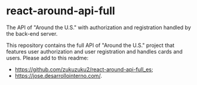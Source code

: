 # react-around-api-full

The API of "Around the U.S." with authorization and registration handled by the back-end server.

This repository contains the full API of "Around the U.S." project that features user authorization and user registration and handles cards and users. Please add to this readme:

- https://github.com/zukuzuku2/react-around-api-full_es;
- https://jose.desarrollointerno.com/.
